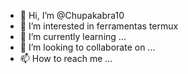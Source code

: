 - 👋 Hi, I’m @Chupakabra10
- 👀 I’m interested in  ferramentas termux 
- 🌱 I’m currently learning ...
- 💞️ I’m looking to collaborate on ...
- 📫 How to reach me ...

<!---
Chupakabra10/Chupakabra10 is a ✨ special ✨ repository because its `README.md` (this file) appears on your GitHub profile.
You can click the Preview link to take a look at your changes.
--->
